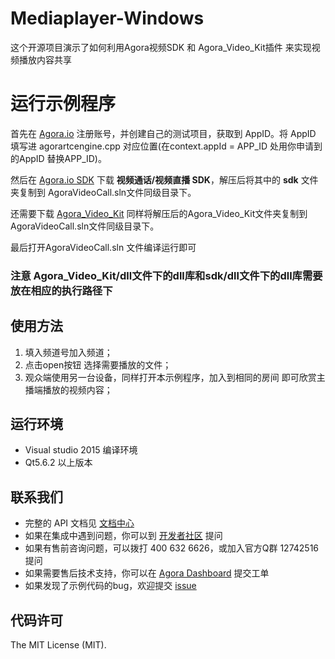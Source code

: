 # Mediaplayer-Windows
这个开源项目演示了如何利用Agora视频SDK 和 Agora_Video_Kit插件 来实现视频播放内容共享

# 运行示例程序
首先在 [Agora.io](https://dashboard.agora.io/) 注册账号，并创建自己的测试项目，获取到 AppID。将 AppID 填写进 agorartcengine.cpp 对应位置(在context.appId = APP_ID 处用你申请到的AppID 替换APP_ID)。

然后在 [Agora.io SDK](https://docs.agora.io/cn/Agora%20Platform/downloads) 下载 **视频通话/视频直播 SDK**，解压后将其中的 **sdk** 文件夹复制到 AgoraVideoCall.sln文件同级目录下。

还需要下载  [Agora_Video_Kit](https://github.com/AgoraIO/Advanced-Video/releases/download/MediaPlayer1.0/Agora_Video_Kit_1.0.zip) 同样将解压后的Agora_Video_Kit文件夹复制到AgoraVideoCall.sln文件同级目录下。

最后打开AgoraVideoCall.sln 文件编译运行即可

### 注意 Agora_Video_Kit/dll文件下的dll库和sdk/dll文件下的dll库需要放在相应的执行路径下

## 使用方法
1. 填入频道号加入频道；
2. 点击open按钮 选择需要播放的文件；
3. 观众端使用另一台设备，同样打开本示例程序，加入到相同的房间 即可欣赏主播端播放的视频内容；

## 运行环境
* Visual studio 2015 编译环境
* Qt5.6.2 以上版本

## 联系我们

- 完整的 API 文档见 [文档中心](https://docs.agora.io/cn/)
- 如果在集成中遇到问题，你可以到 [开发者社区](https://dev.agora.io/cn/) 提问
- 如果有售前咨询问题，可以拨打 400 632 6626，或加入官方Q群 12742516 提问
- 如果需要售后技术支持，你可以在 [Agora Dashboard](https://dashboard.agora.io) 提交工单
- 如果发现了示例代码的bug，欢迎提交 [issue](https://github.com/AgoraIO/Advanced-Video/issues)

## 代码许可

The MIT License (MIT).
